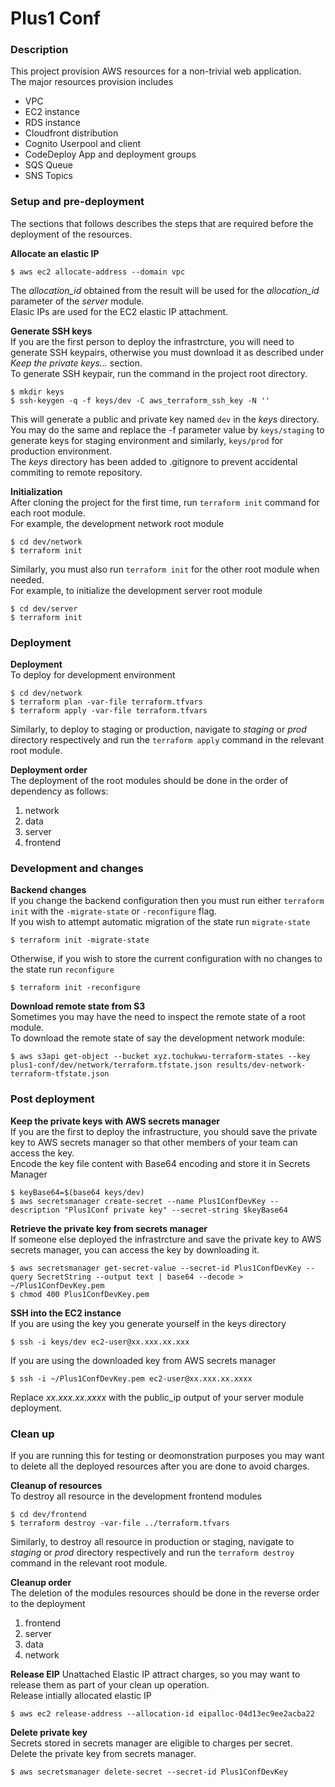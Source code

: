 # Plus1 Conf
### Description
This project provision AWS resources for a non-trivial web application.  
The major resources provision includes 
* VPC
* EC2 instance 
* RDS instance 
* Cloudfront distribution
* Cognito Userpool and client 
* CodeDeploy App and deployment groups
* SQS Queue
* SNS Topics

### Setup and pre-deployment 
The sections that follows describes the steps that are required before the deployment of the resources.    

__Allocate an elastic IP__  
```
$ aws ec2 allocate-address --domain vpc
```  
The _allocation_id_ obtained from the result will be used for the _allocation_id_ parameter of the _server_ module.  
Elasic IPs are used for the EC2 elastic IP attachment.   

__Generate SSH keys__    
If you are the first person to deploy the infrastrcture, you will need to generate SSH keypairs, otherwise you must download it as described under _Keep the private keys..._ section.   
To generate SSH keypair, run the command in the project root directory.  
```
$ mkdir keys 
$ ssh-keygen -q -f keys/dev -C aws_terraform_ssh_key -N ''
```  
This will generate a public and private key named `dev` in the _keys_ directory.    
You may do the same and replace the -f parameter value by `keys/staging` to generate keys for staging environment and similarly, `keys/prod` for production environment.  
The _keys_ directory has been added to .gitignore to prevent accidental commiting to remote repository.  

__Initialization__  
After cloning the project for the first time, run `terraform init` command for each root module.  
For example, the development network root module
```
$ cd dev/network
$ terraform init 
```
Similarly, you must also run `terraform init` for the other root module when needed.   
For example, to initialize the development server root module
``` 
$ cd dev/server
$ terraform init 
```  

### Deployment
__Deployment__   
To deploy for development environment
```
$ cd dev/network
$ terraform plan -var-file terraform.tfvars
$ terraform apply -var-file terraform.tfvars
```
Similarly, to deploy to staging or production, navigate to _staging_ or _prod_ directory respectively and run the `terraform apply` command in the relevant root module.  

__Deployment order__  
The deployment of the root modules should be done in the order of dependency as follows:  
1. network  
2. data
3. server 
4. frontend  

### Development and changes 
__Backend changes__  
If you change the backend configuration then you must run either `terraform init` with the  `-migrate-state` or `-reconfigure` flag.   
If you wish to attempt automatic migration of the state run `migrate-state`
```  
$ terraform init -migrate-state
```  
Otherwise, if you wish to store the current configuration with no changes to the state run `reconfigure`
```
$ terraform init -reconfigure
```

__Download remote state from S3__   
Sometimes you may have the need to inspect the remote state of a root module.  
To download the remote state of say the development network module: 
```
$ aws s3api get-object --bucket xyz.tochukwu-terraform-states --key plus1-conf/dev/network/terraform.tfstate.json results/dev-network-terraform-tfstate.json
```

### Post deployment
__Keep the private keys with AWS secrets manager__   
If you are the first to deploy the infrastructure, you should save the private key to AWS secrets manager so that other members of your team can access the key.  
Encode the key file content with Base64 encoding and store it in Secrets Manager
```
$ keyBase64=$(base64 keys/dev)
$ aws secretsmanager create-secret --name Plus1ConfDevKey --description "Plus1Conf private key" --secret-string $keyBase64
```  

__Retrieve the private key from secrets manager__  
If someone else deployed the infrastrcture and save the private key to AWS secrets manager, you can access the key by downloading it.  
```
$ aws secretsmanager get-secret-value --secret-id Plus1ConfDevKey --query SecretString --output text | base64 --decode > ~/Plus1ConfDevKey.pem
$ chmod 400 Plus1ConfDevKey.pem
```

__SSH into the EC2 instance__  
If you are using the key you generate yourself in the keys directory
```
$ ssh -i keys/dev ec2-user@xx.xxx.xx.xxx
``` 
If you are using the downloaded key from AWS secrets manager 
```
$ ssh -i ~/Plus1ConfDevKey.pem ec2-user@xx.xxx.xx.xxxx
```  
Replace _xx.xxx.xx.xxxx_ with the public_ip output of your server module deployment.  

### Clean up  
If you are running this for testing or deomonstration purposes you may want to delete all the deployed resources after you are done to avoid charges.   

__Cleanup of resources__   
To destroy all resource in the development frontend modules
```
$ cd dev/frontend
$ terraform destroy -var-file ../terraform.tfvars
```  
Similarly, to destroy all resource in production or staging, navigate to _staging_ or _prod_ directory respectively and run the `terraform destroy` command in the relevant root module.    

__Cleanup order__   
The deletion of the modules resources should be done in the reverse order to the deployment 
1. frontend
2. server 
3. data
4. network

__Release EIP__ 
Unattached Elastic IP attract charges, so you may want to release them as part of your clean up operation.  
Release intially allocated elastic IP  
```
$ aws ec2 release-address --allocation-id eipalloc-04d13ec9ee2acba22
```  

__Delete private key__  
Secrets stored in secrets manager are eligible to charges per secret.  
Delete the private key from secrets manager. 
```
$ aws secretsmanager delete-secret --secret-id Plus1ConfDevKey
```  
